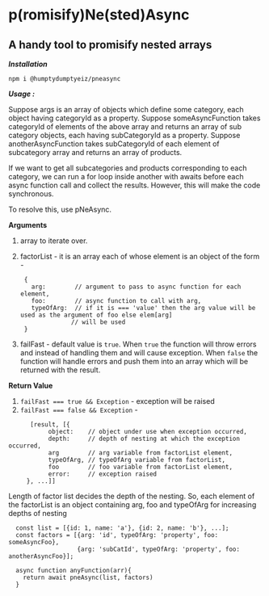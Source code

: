 # p(romisify)Ne(sted)Async

## A handy tool to promisify nested arrays


***Installation***

``
npm i @humptydumptyeiz/pneasync
``

***Usage :***

Suppose args is an array of objects which define some category, each object having categoryId as a property. Suppose
someAsyncFunction takes categoryId of elements of the above array and returns an array of sub category objects, each
having subCategoryId as a property. Suppose anotherAsyncFunction takes subCategoryId of each element of subcategory
array and returns an array of products.

If we want to get all subcategories and products corresponding to each category, we can run a for loop inside another
with awaits before each async function call and collect the results. However, this will make the code synchronous.

To resolve this, use pNeAsync.


**Arguments** 
1. array to iterate over.
2. factorList - it is an array each of whose element is an object of the form - 

      
        {
          arg:        // argument to pass to async function for each element,
          foo:        // async function to call with arg,
          typeOfArg:  // if it is === 'value' then the arg value will be used as the argument of foo else elem[arg]
                     // will be used
        }
3. failFast - default value is ``true``. When ``true`` the function will throw errors and instead of handling them and
              will cause exception.
              When ``false`` the function will handle errors and push them into an array which will be returned with the
              result.       

**Return Value**

1. ``failFast === true && Exception`` - exception will be raised
2. ``failFast === false && Exception``  -  
```
      [result, [{
           object:    // object under use when exception occurred,
           depth:     // depth of nesting at which the exception occurred,
           arg        // arg variable from factorList element,
           typeOfArg, // typeOfArg variable from factorList,
           foo        // foo variable from factorList element,
           error:     // exception raised
     }, ...]]
```

Length of factor list decides the depth of the nesting. So, each element of the factorList is an object containing
arg, foo and typeOfArg for increasing depths of nesting

    
      const list = [{id: 1, name: 'a'}, {id: 2, name: 'b'}, ...];
      const factors = [{arg: 'id', typeOfArg: 'property', foo: someAsyncFoo},
                       {arg: 'subCatId', typeOfArg: 'property', foo: anotherAsyncFoo}];
      
      async function anyFunction(arr){
        return await pneAsync(list, factors)
      }
    
                  
